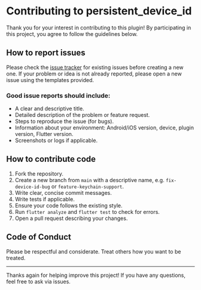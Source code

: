 # Contributing to persistent_device_id

Thank you for your interest in contributing to this plugin!
By participating in this project, you agree to follow the guidelines below.

## How to report issues

Please check the [issue tracker](https://github.com/maeltoukap/persistent_device_id/issues) for existing issues before creating a new one. If your problem or idea is not already reported, please open a new issue using the templates provided.

### Good issue reports should include:

- A clear and descriptive title.
- Detailed description of the problem or feature request.
- Steps to reproduce the issue (for bugs).
- Information about your environment: Android/iOS version, device, plugin version, Flutter version.
- Screenshots or logs if applicable.

## How to contribute code

1. Fork the repository.
2. Create a new branch from `main` with a descriptive name, e.g. `fix-device-id-bug` or `feature-keychain-support`.
3. Write clear, concise commit messages.
4. Write tests if applicable.
5. Ensure your code follows the existing style.
6. Run `flutter analyze` and `flutter test` to check for errors.
7. Open a pull request describing your changes.

## Code of Conduct

Please be respectful and considerate. Treat others how you want to be treated.

---

Thanks again for helping improve this project!
If you have any questions, feel free to ask via issues.
